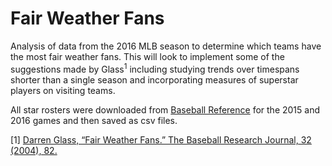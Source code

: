 # Fair Weather Fans

Analysis of data from the 2016 MLB season to determine which teams have the most fair weather fans. This will look to implement some of the suggestions made by Glass<sup>1</sup> including studying trends over timespans shorter than a single season and incorporating measures of superstar players on visiting teams.

All star rosters were downloaded from [Baseball Reference](https://www.baseball-reference.com/allstar/2016-allstar-game.shtml) for the 2015 and 2016 games and then saved as csv files.


[1] [Darren Glass, “Fair Weather Fans.” The Baseball Research Journal, 32 (2004), 82.](http://cupola.gettysburg.edu/cgi/viewcontent.cgi?article=1000&context=mathfac)